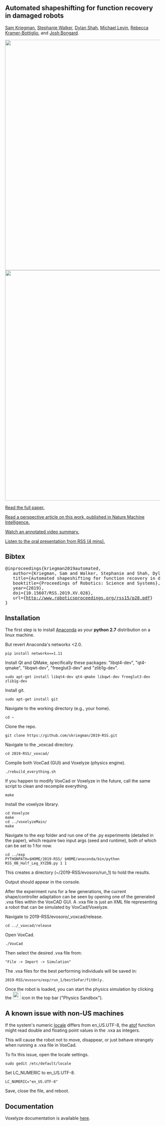 Automated shapeshifting for function recovery in damaged robots
--------------------
[Sam Kriegman](https://scholar.google.com/citations?user=DCIwaLwAAAAJ), 
[Stephanie Walker](https://scholar.google.com/citations?user=0xspn9YAAAAJ), 
[Dylan Shah](https://scholar.google.com/citations?user=bfxXEJkAAAAJ), 
[Michael Levin](https://scholar.google.com/citations?user=luouyakAAAAJ), 
[Rebecca Kramer-Bottiglio](https://scholar.google.com/citations?user=2ARbFNoAAAAJ),
and 
[Josh Bongard](https://scholar.google.com/citations?user=Dj-kPasAAAAJ).<br>

<img src="https://github.com/skriegman/2019-RSS/blob/master/misc/teaserA.png" width="750"> <br>
<img src="https://github.com/skriegman/2019-RSS/blob/master/misc/teaserB.png" width="750">

<a href="http://www.roboticsproceedings.org/rss15/p28.pdf">Read the full paper.</a>

<a href="https://www.nature.com/articles/s42256-019-0076-6.epdf?author_access_token=R-S3FjSBIhUsomuDvARA7dRgN0jAjWel9jnR3ZoTv0OIXKmCfd5tDZfG1f8Y5jvWw1CSopZsGNYUdE_VbrVz-w5iIfuBDqNnm4FKFVTmuh3hNAJu38EzDsJc8di2AANa1jSA3LV3Q3Vd-wov1l5Amw%3D%3D">Read a perspective article on this work, published in Nature Machine Intelligence.</a>

<!-- <a href="https://youtu.be/fFIDz8maVh0">Watch an annotated video summary.</a> -->
<a href="https://youtu.be/2VVzz6YBWvc">Watch an annotated video summary.</a>

<a href="https://youtu.be/stYJ1Miesk4">Listen to the oral presentation from RSS (4 mins).</a>


Bibtex
------------
<pre>
@inproceedings{kriegman2019automated,
&nbsp;&nbsp; author={Kriegman, Sam and Walker, Stephanie and Shah, Dylan and Levin, Michael and Kramer-Bottiglio, Rebecca and Bongard, Josh},
&nbsp;&nbsp; title={Automated shapeshifting for function recovery in damaged robots},
&nbsp;&nbsp; booktitle={Proceedings of Robotics: Science and Systems},
&nbsp;&nbsp; year={2019},
&nbsp;&nbsp; doi={10.15607/RSS.2019.XV.028},
&nbsp;&nbsp; url={<a href="http://www.roboticsproceedings.org/rss15/p28.pdf">http://www.roboticsproceedings.org/rss15/p28.pdf</a>}
}
</pre>


Installation
------------

The first step is to install [Anaconda](http://docs.continuum.io/anaconda/install/linux/) as your 
<b>python 2.7</b> distribution on a linux machine.

But revert Anaconda's networkx <2.0.

    pip install networkx==1.11

Install Qt and QMake, specifically these packages: "libqt4-dev", "qt4-qmake", "libqwt-dev", "freeglut3-dev" and "zlib1g-dev".

    sudo apt-get install libqt4-dev qt4-qmake libqwt-dev freeglut3-dev zlib1g-dev


Install git.

    sudo apt-get install git

Navigate to the working directory (e.g., your home).

    cd ~

Clone the repo.

    git clone https://github.com/skriegman/2019-RSS.git

Navigate to the _voxcad directory.

    cd 2019-RSS/_voxcad/

Compile both VoxCad (GUI) and Voxelyze (physics engine).

    ./rebuild_everything.sh

If you happen to modify VoxCad or Voxelyze in the future, call the same script to clean and recompile everything. 

    make

Install the voxelyze library.

    cd Voxelyze
    make
    cd ../voxelyzeMain/
    make

Navigate to the exp folder and run one of the .py experiments (detailed in the paper),
which require two input args (seed and runtime), both of which can be set to 1 for now.
    
    cd ../exp
    PYTHONPATH=$HOME/2019-RSS/ $HOME/anaconda/bin/python RSS_0B_Half_Leg_XYZDB.py 1 1

This creates a directory (~/2019-RSS/evosoro/run_1) to hold the results.

Output should appear in the console.

After the experiment runs for a few generations, 
the current shape/controller adaptation can be seen by opening 
one of the generated .vxa files within the VoxCAD GUI. 
A .vxa file is just an XML file representing a robot that can be simulated by VoxCad/Voxelyze.

Navigate to 2019-RSS/evosoro/_voxcad/release.
    
    cd ../_voxcad/release
    
Open VoxCad.

    ./VoxCad

Then select the desired .vxa file from:

    "File -> Import -> Simulation"

The .vxa files for the best performing individuals will be saved in:

    2019-RSS/evosoro/exp/run_1/bestSoFar/fitOnly.

Once the robot is loaded, you can start the physics simulation by clicking the <img src="https://github.com/skriegman/2019-RSS/blob/master/_voxcad/VoxCad/Icons/Sandbox.png" height="25" width="25"> icon in the top bar ("Physics Sandbox").


A known issue with non-US machines
--------

If the system's numeric 
<a href="https://en.wikipedia.org/wiki/Locale_(computer_software)">locale</a> 
differs from en_US.UTF-8, the 
<a href="http://www.cplusplus.com/reference/cstdlib/atof/">atof</a> 
function might read double and floating point values in the .vxa 
as integers.
 
This will cause the robot not to move, disappear, or just behave strangely 
when running a .vxa file in VoxCad.

To fix this issue, open the locale settings.

    sudo gedit /etc/default/locale

Set LC_NUMERIC to en_US.UTF-8.

    LC_NUMERIC="en_US.UTF-8"

Save, close the file, and reboot.


Documentation
-------------

Voxelyze documentation is available [here](http://jonhiller.github.io/Voxelyze/annotated.html).


